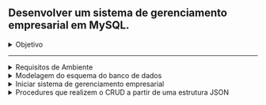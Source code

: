 ## Desenvolver um sistema de gerenciamento empresarial em MySQL.

<details><summary>Objetivo</summary>

---

O objetivo dessa avaliação é medir seus conhecimentos de lógica de programação, das
tecnologias requeridas, cuidando no atendimento dos requisitos de uma tarefa e a capacidade
de aprendizado de novas tecnologias.

Desafio 1
Desenvolver um sistema de gerenciamento empresarial em MySQL.
Requisitos.

- Todas as Regras de Negócio, presentes no Anexo 1, devem ser seguidas;
- O banco de dados utilizado deve ser MySQL;
- É necessário o envio da modelagem do esquema do banco de dados;
- É necessário o desenvolvimento de procedures que realizem o CRUD a partir de uma
  estrutura JSON;
- Toda os artefatos (código, arquivos de configuração, desenho da arquitetura...)
  desenvolvidos precisam estar disponíveis em um repositório de versionamento de
  código acessível pelo time de avaliadores;
  Desejáveis
- Implementação em contêineres Docker (versão 19.03.6 ou superior);
- Implementação automatizada via Docker-Compose;
- Desenvolvimento de Testes;
- Presença de Documentação;
  Critérios de Avaliação
- Atendimento dos requisitos e Regras de Negócios;
- Atendimentos dos desejáveis;
- Clareza e coerência do código;
- Desempenho da solução;
- Criatividade;
  Observações
- Os requisitos são requisitos funcionais e não funcionais da solução, mas a criatividade
  pode ser exercitada e é encorajada. A inclusão de outras funcionalidades é
  encorajada.

</details>

---

<details><summary>Requisitos de Ambiente</summary>

- Windows11
- WSL2 Ubuntu-20.04
- - libmysqlclient-dev
- Docker Engine Version: 23.0.3
- Docker-Compose version 1.25.0
- MySQL 8.0.32
- Python 3.8.10
- - mysqlclient-2.1.1
- - mysql_connector_python-8.0.32
- - shortuuid
- - djangorestframework-3.14
- - Django 4.0.6

---

</details>

<details><summary>Modelagem do esquema do banco de dados</summary>

- A modelagem foi realizada utilizando a plataforma <a href=" https://app.diagrams.net/"> https://app.diagrams.net/ </a>. Para visualizar o modelo, você pode utilizar a extensão Drawio Preview no VS Code ou importar o arquivo "database_schema_modeling.drawio" presente na pasta "/docs" deste repositório.

- Imagem do diagrama gerada pelo DBeaver:

- - <details><summary><a>Expandir imagem <a></summary>

    ![Diagrama_Empresa.png](/docs/Diagrama_Empresa.png)

    </details>

- - <details>
           <summary>Instruções  SQL</summary>
        <details> 
          <summary>Criar Tabelas</summary>
            ```
            CREATE TABLE Departamento (
              ID_Departamento INT(4) PRIMARY KEY,
              Nome_Departamento VARCHAR(40)
            );

            CREATE TABLE Funcionario (
              ID_Funcionario INT(4) PRIMARY KEY,
              Nome_Funcionario VARCHAR(40),
              CPF_Funcionario VARCHAR(11),
              RG_Funcionario VARCHAR(9),
              Sexo_Funcionario VARCHAR(9),
              Data_Nascimento_Funcionario DATE,
              Possui_Habilitacao_Funcionario BOOLEAN,
              Salario_Funcionario VARCHAR(9),
              Carga_Horaria_Semanal_Funcionario VARCHAR(9),
              ID_Departamento INT(4),
              FOREIGN KEY (ID_Departamento) REFERENCES Departamento(ID_Departamento)
            );



            CREATE TABLE Projeto (
              ID_Projeto INT(4) PRIMARY KEY,
              Nome_Projeto VARCHAR(40),
              Quantidade_Horas_Necessarias INT(4),
              Prazo_Estimado INT(4),
              Quantidade_Horas_Realizadas INT(4),
              Data_Ultimo_Calculo_Horas DATE,
              ID_Departamento INT(4),
              ID_Funcionario_Supervisor INT(4),
              FOREIGN KEY (ID_Departamento) REFERENCES Departamento(ID_Departamento),
              FOREIGN KEY (ID_Funcionario_Supervisor) REFERENCES Funcionario(ID_Funcionario)
            );

            CREATE TABLE Trabalho (
            ID_Trabalho INT(4) PRIMARY KEY,
            ID_Funcionario INT(4),
            ID_Projeto INT(4),
            FOREIGN KEY  (ID_Funcionario) REFERENCES Funcionario(ID_Funcionario),
            FOREIGN KEY (ID_Projeto) REFERENCES  Projeto(ID_Projeto),
            Quantidade_Horas_Trabalhadas INT(4),
            Data_Inicio_Trabalho DATE,
            Data_Fim_Trabalho DATE
            );

            CREATE TABLE Supervisao(
            ID_Supervisao INT(4) PRIMARY KEY,
            ID_Funcionario_Supervisor  INT(4),
            ID_Projeto  INT(4),
            FOREIGN KEY (ID_Funcionario_Supervisor) REFERENCES Funcionario(ID_Funcionario),
            FOREIGN KEY (ID_Projeto) REFERENCES  Projeto(ID_Projeto),
            Carga_Horaria_Semana_Supervisao  INT(4)
            );
            ```

      </details>
            </detais>
        <details>
        <summary>Criar Procedures</summary>
       
       ```
        CREATE PROCEDURE departamento_crud(
          IN json_str TEXT,
          IN op VARCHAR(10)
        )
        BEGIN
          IF op = 'insert' THEN
            INSERT INTO Departamento(Nome_Departamento) VALUES(JSON_EXTRACT(json_str, '$.Nome_Departamento'));
          ELSEIF op = 'update' THEN
            UPDATE Departamento SET Nome_Departamento = JSON_EXTRACT(json_str, '$.Nome_Departamento') WHERE ID_Departamento = JSON_EXTRACT(json_str, '$.ID_Departamento');
          ELSEIF op = 'delete' THEN
            DELETE FROM Departamento WHERE ID_Departamento = JSON_EXTRACT(json_str, '$.ID_Departamento');
          ELSEIF op = 'read' THEN
            SELECT * FROM Departamento WHERE ID_Departamento = JSON_EXTRACT(json_str, '$.ID_Departamento');
          END IF;
        END;

        SHOW CREATE PROCEDURE departamento_crud;


        CREATE PROCEDURE funcionario_crud (
          IN json_str TEXT,
          IN op VARCHAR(10)
        )
        BEGIN
          IF op = 'insert' THEN
            INSERT INTO Funcionario (
              ID_Funcionario,
              Nome_Funcionario,
              CPF_Funcionario,
              RG_Funcionario,
              Sexo_Funcionario,
              Data_Nascimento_Funcionario,
              Possui_Habilitacao_Funcionario,
              Salario_Funcionario,
              Carga_Horaria_Semanal_Funcionario,
              ID_Departamento
            )
            VALUES (
              JSON_EXTRACT(json_str, '$.ID_Funcionario'),
              JSON_EXTRACT(json_str, '$.Nome_Funcionario'),
              JSON_EXTRACT(json_str, '$.CPF_Funcionario'),
              JSON_EXTRACT(json_str, '$.RG_Funcionario'),
              JSON_EXTRACT(json_str, '$.Sexo_Funcionario'),
              JSON_EXTRACT(json_str, '$.Data_Nascimento_Funcionario'),
              JSON_EXTRACT(json_str, '$.Possui_Habilitacao_Funcionario'),
              JSON_EXTRACT(json_str, '$.Salario_Funcionario'),
              JSON_EXTRACT(json_str, '$.Carga_Horaria_Semanal_Funcionario'),
              JSON_EXTRACT(json_str, '$.ID_Departamento')
            );
          ELSEIF op = 'update' THEN
            UPDATE Funcionario
            SET
              Nome_Funcionario = JSON_EXTRACT(json_str, '$.Nome_Funcionario'),
              CPF_Funcionario = JSON_EXTRACT(json_str, '$.CPF_Funcionario'),
              RG_Funcionario = JSON_EXTRACT(json_str, '$.RG_Funcionario'),
              Sexo_Funcionario = JSON_EXTRACT(json_str, '$.Sexo_Funcionario'),
              Data_Nascimento_Funcionario = JSON_EXTRACT(json_str, '$.Data_Nascimento_Funcionario'),
              Possui_Habilitacao_Funcionario = JSON_EXTRACT(json_str, '$.Possui_Habilitacao_Funcionario'),
              Salario_Funcionario = JSON_EXTRACT(json_str, '$.Salario_Funcionario'),
              Carga_Horaria_Semanal_Funcionario = JSON_EXTRACT(json_str, '$.Carga_Horaria_Semanal_Funcionario'),
              ID_Departamento = JSON_EXTRACT(json_str, '$.ID_Departamento')
            WHERE ID_Funcionario = JSON_EXTRACT(json_str, '$.ID_Funcionario');
          ELSEIF op = 'delete' THEN
            DELETE FROM Funcionario WHERE ID_Funcionario = JSON_EXTRACT(json_str, '$.ID_Funcionario');
          ELSEIF op = 'select' THEN
            SELECT * FROM Funcionario WHERE ID_Funcionario = JSON_EXTRACT(json_str, '$.ID_Funcionario');
          END IF;
        END;

        SHOW CREATE PROCEDURE funcionario_crud




        CREATE PROCEDURE projeto_crud(
          IN json_str TEXT,
          IN op VARCHAR(10)
        )
        BEGIN
          IF op = 'insert' THEN
            INSERT INTO Projeto(Nome_Projeto, Data_Inicio, Data_Fim, Orcamento, ID_Departamento)
            VALUES(JSON_EXTRACT(json_str, '$.Nome_Projeto'), JSON_EXTRACT(json_str, '$.Data_Inicio'),
                  JSON_EXTRACT(json_str, '$.Data_Fim'), JSON_EXTRACT(json_str, '$.Orcamento'),
                  JSON_EXTRACT(json_str, '$.ID_Departamento'));
          ELSEIF op = 'update' THEN
            UPDATE Projeto SET Nome_Projeto = JSON_EXTRACT(json_str, '$.Nome_Projeto'),
                  Data_Inicio = JSON_EXTRACT(json_str, '$.Data_Inicio'),
                  Data_Fim = JSON_EXTRACT(json_str, '$.Data_Fim'),
                  Orcamento = JSON_EXTRACT(json_str, '$.Orcamento'),
                  ID_Departamento = JSON_EXTRACT(json_str, '$.ID_Departamento')
            WHERE ID_Projeto = JSON_EXTRACT(json_str, '$.ID_Projeto');
          ELSEIF op = 'delete' THEN
            DELETE FROM Projeto WHERE ID_Projeto = JSON_EXTRACT(json_str, '$.ID_Projeto');
          ELSEIF op = 'read' THEN
            SELECT * FROM Projeto WHERE ID_Projeto = JSON_EXTRACT(json_str, '$.ID_Projeto');
          END IF;
        END;

        SHOW CREATE PROCEDURE projeto_crud



        CREATE PROCEDURE trabalho_crud(
          IN json_str TEXT,
          IN op VARCHAR(10)
        )
        BEGIN
          IF op = 'insert' THEN
            INSERT INTO Trabalho(Titulo_Trabalho, Descricao_Trabalho, Data_Inicio_Trabalho, Data_Fim_Trabalho, Status_Trabalho, ID_Funcionario, ID_Projeto)
            VALUES(JSON_EXTRACT(json_str, '$.Titulo_Trabalho'), JSON_EXTRACT(json_str, '$.Descricao_Trabalho'), JSON_EXTRACT(json_str, '$.Data_Inicio_Trabalho'),
                  JSON_EXTRACT(json_str, '$.Data_Fim_Trabalho'), JSON_EXTRACT(json_str, '$.Status_Trabalho'), JSON_EXTRACT(json_str, '$.ID_Funcionario'),
                  JSON_EXTRACT(json_str, '$.ID_Projeto'));
          ELSEIF op = 'update' THEN
            UPDATE Trabalho SET Titulo_Trabalho = JSON_EXTRACT(json_str, '$.Titulo_Trabalho'), Descricao_Trabalho = JSON_EXTRACT(json_str, '$.Descricao_Trabalho'),
                  Data_Inicio_Trabalho = JSON_EXTRACT(json_str, '$.Data_Inicio_Trabalho'), Data_Fim_Trabalho = JSON_EXTRACT(json_str, '$.Data_Fim_Trabalho'),
                  Status_Trabalho = JSON_EXTRACT(json_str, '$.Status_Trabalho'), ID_Funcionario = JSON_EXTRACT(json_str, '$.ID_Funcionario'),
                  ID_Projeto = JSON_EXTRACT(json_str, '$.ID_Projeto')
            WHERE ID_Trabalho = JSON_EXTRACT(json_str, '$.ID_Trabalho');
          ELSEIF op = 'delete' THEN
            DELETE FROM Trabalho WHERE ID_Trabalho = JSON_EXTRACT(json_str, '$.ID_Trabalho');
          ELSEIF op = 'read' THEN
            SELECT * FROM Trabalho WHERE ID_Trabalho = JSON_EXTRACT(json_str, '$.ID_Trabalho');
          END IF;
        END;


        SHOW CREATE PROCEDURE trabalho_crud;




        CREATE TABLE Supervisao (
          ID_Supervisao INT(4) PRIMARY KEY,
          Data_Inicio_Supervisao DATE,
          Data_Fim_Supervisao DATE,
          ID_Projeto INT(4),
          ID_Funcionario INT(4),
          FOREIGN KEY (ID_Projeto) REFERENCES Projeto(ID_Projeto),
          FOREIGN KEY (ID_Funcionario) REFERENCES Funcionario(ID_Funcionario)
        );

        CREATE PROCEDURE supervisao_crud(
          IN json_str TEXT,
          IN op VARCHAR(10)
        )
        BEGIN
          IF op = 'insert' THEN
            INSERT INTO Supervisao(Data_Inicio_Supervisao, Data_Fim_Supervisao, ID_Projeto, ID_Funcionario)
            VALUES(JSON_EXTRACT(json_str, '$.Data_Inicio_Supervisao'), JSON_EXTRACT(json_str, '$.Data_Fim_Supervisao'),
                  JSON_EXTRACT(json_str, '$.ID_Projeto'), JSON_EXTRACT(json_str, '$.ID_Funcionario'));
          ELSEIF op = 'update' THEN
            UPDATE Supervisao SET Data_Inicio_Supervisao = JSON_EXTRACT(json_str, '$.Data_Inicio_Supervisao'),
            Data_Fim_Supervisao = JSON_EXTRACT(json_str, '$.Data_Fim_Supervisao'),
            ID_Projeto = JSON_EXTRACT(json_str, '$.ID_Projeto'),
            ID_Funcionario = JSON_EXTRACT(json_str, '$.ID_Funcionario')
            WHERE ID_Supervisao = JSON_EXTRACT(json_str, '$.ID_Supervisao');
          ELSEIF op = 'delete' THEN
            DELETE FROM Supervisao WHERE ID_Supervisao = JSON_EXTRACT(json_str, '$.ID_Supervisao');
          ELSEIF op = 'read' THEN
            SELECT * FROM Supervisao WHERE ID_Supervisao = JSON_EXTRACT(json_str, '$.ID_Supervisao');
          END IF;
        END;

        SHOW CREATE PROCEDURE supervisao_crud;



        ```

        </detais>

  </details>

<details><summary>Iniciar sistema de gerenciamento empresarial</summary>

## Com ambiente preparado

### No terminal:

Para não precisar usar o sudo nos comandos docker, execute:
`sudo usermod -aG docker $USER`

Verifique o status do docker, execute:

`service docker status`
Caso a saida do terminal seja `* Docker is not running` execute?:

` service docker start`

Dentro deste respositorio, na pasta /docker onde comtém o arquivo `docker-compose.yml` com as configurações da imagem do mysql execute:

`docker-compose up -d --build`

- Se tudo ocorreu bem você vera está mensagem:

- - `Starting some-mysql ... done`

---

</details>

<details><summary>Procedures que realizem o CRUD a partir de uma estrutura JSON</summary>

- Conecte-se ao banco de dados Empresa e execute as instruções SQL
- habilitar o suporte a JSON no MySQL. Isso pode ser feito executando o seguinte comando:
- - `SET @@global.validate_json_unicode = 0;`

Criando o CRUD (Create, Read, Update e Delete)

<details><summary>C</summary>
  </details>

  <details><summary>R</summary>
  </details>

  <details><summary>U</summary>
  </details>

  <details><summary>D</summary>
  </details>

</details>
